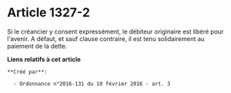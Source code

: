 # Article 1327-2

Si le créancier y consent expressément, le débiteur originaire est libéré pour l'avenir. A défaut, et sauf clause contraire,
il est tenu solidairement au paiement de la dette.

**Liens relatifs à cet article**

	**Créé par**:

	  - Ordonnance n°2016-131 du 10 février 2016 - art. 3
